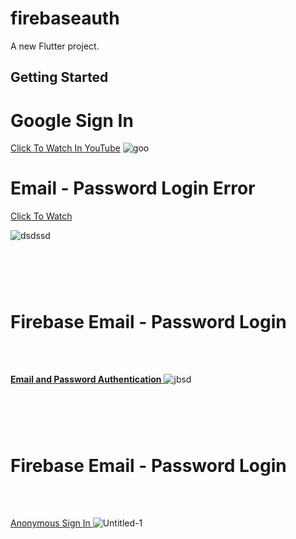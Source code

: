 # firebaseauth

A new Flutter project.

## Getting Started

<html> 
<h1>  Google Sign In   </h1>
</html>



[   Click To Watch In  YouTube](https://www.youtube.com/watch?v=tt7FpWgO2ZU)
![goo](https://user-images.githubusercontent.com/67018643/107424573-d9716400-6b43-11eb-8353-18e5e127f9d9.jpg)




<html> 
<h1>   Email - Password Login Error  </h1>
</html>


[Click To Watch ](https://www.youtube.com/watch?v=nIM4Lu9xL1Q)

![dsdssd](https://user-images.githubusercontent.com/67018643/106752480-833a8780-6650-11eb-9b99-70cac7d215e5.jpg)

<html> 
<h1>  </h1>
<br><br>
</html>




<html> 
<h1> Firebase Email - Password Login   </h1>
<br><br>
</html>


[    **Email and Password Authentication**    ](https://www.youtube.com/watch?v=CgRfgHGCRL8)
![jbsd](https://user-images.githubusercontent.com/67018643/106752893-f643fe00-6650-11eb-8881-3c31710e426a.jpg)



<html> 
<h1>  </h1>
<br><br>
</html>



<html> 
<h1> Firebase Email - Password Login   </h1>
<br><br>
</html>



[         Anonymous Sign In ](https://www.youtube.com/watch?v=cH-zOVJccjs)
![Untitled-1](https://user-images.githubusercontent.com/67018643/106752785-dad8f300-6650-11eb-88c6-7f6936c62ff0.jpg)


<html> 
<h1>  </h1>
<br><br>
</html>





